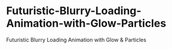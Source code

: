 # Futuristic-Blurry-Loading-Animation-with-Glow-Particles
Futuristic Blurry Loading Animation with Glow &amp; Particles
